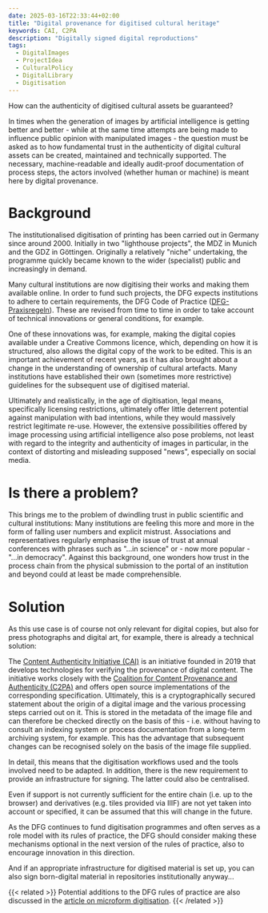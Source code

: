 ```yaml
---
date: 2025-03-16T22:33:44+02:00
title: "Digital provenance for digitised cultural heritage"
keywords: CAI, C2PA
description: "Digitally signed digital reproductions"
tags:
  - DigitalImages
  - ProjectIdea
  - CulturalPolicy
  - DigitalLibrary
  - Digitisation
---
```


How can the authenticity of digitised cultural assets be guaranteed?
<!--more-->

In times when the generation of images by artificial intelligence is getting better and better - while at the same time attempts are being made to influence public opinion with manipulated images - the question must be asked as to how fundamental trust in the authenticity of digital cultural assets can be created, maintained and technically supported.
The necessary, machine-readable and ideally audit-proof documentation of process steps, the actors involved (whether human or machine) is meant here by digital provenance.

# Background
The institutionalised digitisation of printing has been carried out in Germany since around 2000. Initially in two "lighthouse projects", the MDZ in Munich and the GDZ in Göttingen. Originally a relatively "niche" undertaking, the programme quickly became known to the wider (specialist) public and increasingly in demand.

Many cultural institutions are now digitising their works and making them available online. In order to fund such projects, the DFG expects institutions to adhere to certain requirements, the DFG Code of Practice ([DFG-Praxisregeln](https://zenodo.org/records/7435724)). These are revised from time to time in order to take account of technical innovations or general conditions, for example.

One of these innovations was, for example, making the digital copies available under a Creative Commons licence, which, depending on how it is structured, also allows the digital copy of the work to be edited. This is an important achievement of recent years, as it has also brought about a change in the understanding of ownership of cultural artefacts. Many institutions have established their own (sometimes more restrictive) guidelines for the subsequent use of digitised material.

Ultimately and realistically, in the age of digitisation, legal means, specifically licensing restrictions, ultimately offer little deterrent potential against manipulation with bad intentions, while they would massively restrict legitimate re-use.
However, the extensive possibilities offered by image processing using artificial intelligence also pose problems, not least with regard to the integrity and authenticity of images in particular, in the context of distorting and misleading supposed "news", especially on social media.

# Is there a problem?
This brings me to the problem of dwindling trust in public scientific and cultural institutions: Many institutions are feeling this more and more in the form of falling user numbers and explicit mistrust. Associations and representatives regularly emphasise the issue of trust at annual conferences with phrases such as "...in science" or - now more popular - "...in democracy".
Against this background, one wonders how trust in the process chain from the physical submission to the portal of an institution and beyond could at least be made comprehensible.

# Solution
As this use case is of course not only relevant for digital copies, but also for press photographs and digital art, for example, there is already a technical solution:

The [Content Authenticity Initiative (CAI)](https://contentauthenticity.org/)  is an initiative founded in 2019 that develops technologies for verifying the provenance of digital content. The initiative works closely with the [Coalition for Content Provenance and Authenticity (C2PA)](https://c2pa.org/) and offers open source implementations of the corresponding specification. Ultimately, this is a cryptographically secured statement about the origin of a digital image and the various processing steps carried out on it. This is stored in the metadata of the image file and can therefore be checked directly on the basis of this - i.e. without having to consult an indexing system or process documentation from a long-term archiving system, for example. This has the advantage that subsequent changes can be recognised solely on the basis of the image file supplied.

In detail, this means that the digitisation workflows used and the tools involved need to be adapted. In addition, there is the new requirement to provide an infrastructure for signing.  The latter could also be centralised.

Even if support is not currently sufficient for the entire chain (i.e. up to the browser) and derivatives (e.g. tiles provided via IIIF) are not yet taken into account or specified, it can be assumed that this will change in the future.

As the DFG continues to fund digitisation programmes and often serves as a role model with its rules of practice, the DFG should consider making these mechanisms optional in the next version of the rules of practice, also to encourage innovation in this direction.

And if an appropriate infrastructure for digitised material is set up, you can also sign born-digital material in repositories institutionally anyway...  

{{< related >}}
Potential additions to the DFG rules of practice are also discussed in the [article on microform digitisation](/post/stop-microfilm-digitisation).
{{< /related >}}
